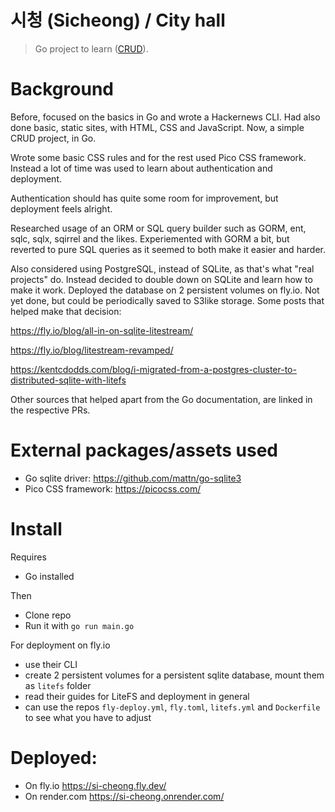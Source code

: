 # 시청 (Sicheong) / City hall
> Go project to learn ([CRUD](https://en.wikipedia.org/wiki/Create,_read,_update_and_delete)).

# Background
Before, focused on the basics in Go and wrote a Hackernews CLI.
Had also done basic, static sites, with HTML, CSS and JavaScript.
Now, a simple CRUD project, in Go.

Wrote some basic CSS rules and for the rest used Pico CSS framework.
Instead a lot of time was used to learn about authentication and deployment.

Authentication should has quite some room for improvement, but deployment feels alright.

Researched usage of an ORM or SQL query builder such as GORM, ent, sqlc, sqlx, sqirrel and the likes.
Experiemented with GORM a bit, but reverted to pure SQL queries as it seemed to both make it easier and harder.

Also considered using PostgreSQL, instead of SQLite, as that's what "real projects" do. Instead decided to double down on SQLite and learn how to make it work.
Deployed the database on 2 persistent volumes on fly.io. Not yet done, but could be periodically saved to S3like storage.
Some posts that helped make that decision:

https://fly.io/blog/all-in-on-sqlite-litestream/

https://fly.io/blog/litestream-revamped/

https://kentcdodds.com/blog/i-migrated-from-a-postgres-cluster-to-distributed-sqlite-with-litefs

Other sources that helped apart from the Go documentation, are linked in the respective PRs.

# External packages/assets used
- Go sqlite driver: https://github.com/mattn/go-sqlite3
- Pico CSS framework: https://picocss.com/

# Install
Requires
  - Go installed

Then
- Clone repo
- Run it with `go run main.go`

For deployment on fly.io
- use their CLI
- create 2 persistent volumes for a persistent sqlite database, mount them as `litefs` folder
- read their guides for LiteFS and deployment in general
- can use the repos `fly-deploy.yml`, `fly.toml`, `litefs.yml` and `Dockerfile` to see what you have to adjust

# Deployed:
- On fly.io
https://si-cheong.fly.dev/
- On render.com
https://si-cheong.onrender.com/
